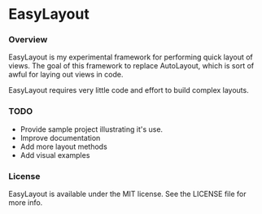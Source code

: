 # EasyLayout

### Overview

EasyLayout is my experimental framework for performing quick layout of views.  The goal of this framework to replace AutoLayout, which is sort of awful for laying out views in code.

EasyLayout requires very little code and effort to build complex layouts.  

### TODO

* Provide sample project illustrating it's use.
* Improve documentation
* Add more layout methods
* Add visual examples


### License

EasyLayout is available under the MIT license. See the LICENSE file for more info.
